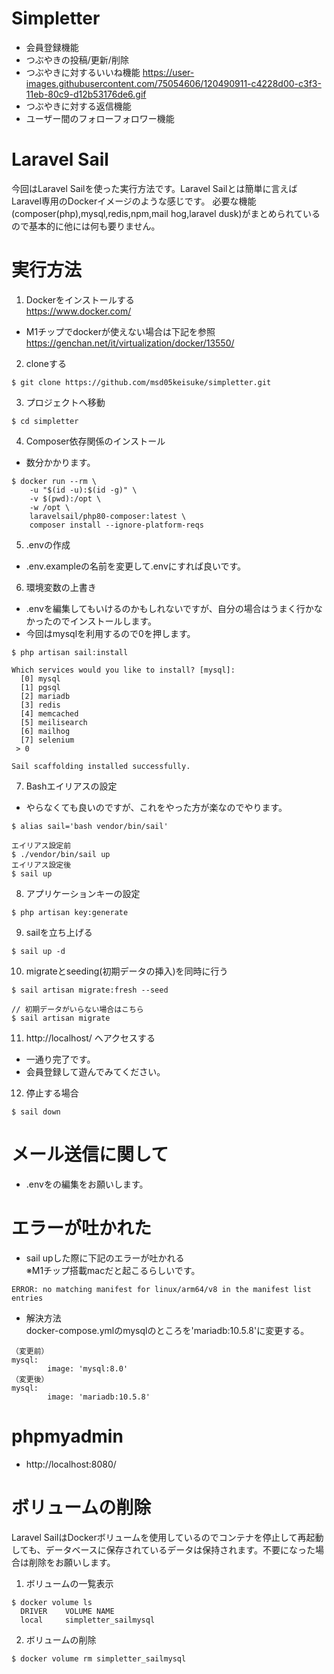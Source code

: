 # Simpletter
- 会員登録機能
- つぶやきの投稿/更新/削除
- つぶやきに対するいいね機能
https://user-images.githubusercontent.com/75054606/120490911-c4228d00-c3f3-11eb-80c9-d12b53176de6.gif
- つぶやきに対する返信機能
- ユーザー間のフォローフォロワー機能


# Laravel Sail
今回はLaravel Sailを使った実行方法です。Laravel Sailとは簡単に言えばLaravel専用のDockerイメージのような感じです。
必要な機能(composer(php),mysql,redis,npm,mail hog,laravel dusk)がまとめられているので基本的に他には何も要りません。


# 実行方法
1. Dockerをインストールする<br>
https://www.docker.com/<br>
- M1チップでdockerが使えない場合は下記を参照<br>
https://genchan.net/it/virtualization/docker/13550/
2. cloneする
```
$ git clone https://github.com/msd05keisuke/simpletter.git
```
3. プロジェクトへ移動<br>
```
$ cd simpletter
```
4. Composer依存関係のインストール
- 数分かかります。
```
$ docker run --rm \
    -u "$(id -u):$(id -g)" \
    -v $(pwd):/opt \
    -w /opt \
    laravelsail/php80-composer:latest \
    composer install --ignore-platform-reqs
```
5. .envの作成
- .env.exampleの名前を変更して.envにすれば良いです。
6. 環境変数の上書き 
- .envを編集してもいけるのかもしれないですが、自分の場合はうまく行かなかったのでインストールします。
- 今回はmysqlを利用するので0を押します。
```
$ php artisan sail:install

Which services would you like to install? [mysql]:
  [0] mysql
  [1] pgsql
  [2] mariadb
  [3] redis
  [4] memcached
  [5] meilisearch
  [6] mailhog
  [7] selenium
 > 0

Sail scaffolding installed successfully.

```
7. Bashエイリアスの設定
- やらなくても良いのですが、これをやった方が楽なのでやります。
```
$ alias sail='bash vendor/bin/sail'

エイリアス設定前
$ ./vendor/bin/sail up
エイリアス設定後
$ sail up

```
8. アプリケーションキーの設定
```
$ php artisan key:generate

```
9. sailを立ち上げる
```
$ sail up -d

```
10. migrateとseeding(初期データの挿入)を同時に行う
```
$ sail artisan migrate:fresh --seed

// 初期データがいらない場合はこちら
$ sail artisan migrate

```
11. http://localhost/  へアクセスする
- 一通り完了です。
- 会員登録して遊んでみてください。
12. 停止する場合
```
$ sail down

```

# メール送信に関して
- .envをの編集をお願いします。


# エラーが吐かれた
- sail upした際に下記のエラーが吐かれる<br>
※M1チップ搭載macだと起こるらしいです。
```
ERROR: no matching manifest for linux/arm64/v8 in the manifest list entries
```
- 解決方法<br>
docker-compose.ymlのmysqlのところを'mariadb:10.5.8'に変更する。
```
（変更前）
mysql:
        image: 'mysql:8.0'
（変更後）
mysql:
        image: 'mariadb:10.5.8'
```
# phpmyadmin
- http://localhost:8080/

# ボリュームの削除
Laravel SailはDockerボリュームを使用しているのでコンテナを停止して再起動しても、データベースに保存されているデータは保持されます。不要になった場合は削除をお願いします。
1. ボリュームの一覧表示
```
$ docker volume ls
  DRIVER    VOLUME NAME
  local     simpletter_sailmysql
```
2. ボリュームの削除
```
$ docker volume rm simpletter_sailmysql
```







